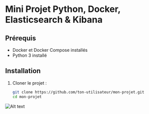 # Mini Projet Python, Docker, Elasticsearch & Kibana

## Prérequis
- Docker et Docker Compose installés
- Python 3 installé

## Installation
1. Cloner le projet :
   ```sh
   git clone https://github.com/ton-utilisateur/mon-projet.git
   cd mon-projet

![Alt text](media/dashboard.png)
